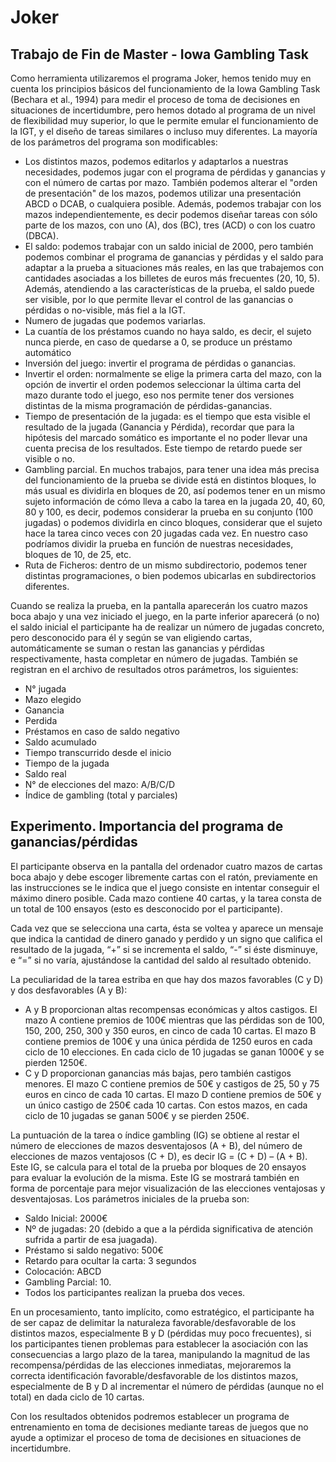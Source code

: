 # Joker

## Trabajo de Fin de Master - Iowa Gambling Task 

Como herramienta utilizaremos el programa Joker, hemos tenido muy en cuenta los principios básicos del funcionamiento de la Iowa Gambling Task (Bechara et al., 1994) para medir el proceso de toma de decisiones en situaciones de incertidumbre, pero hemos dotado al programa de un nivel de flexibilidad muy superior, lo que le permite emular el funcionamiento de la IGT, y el diseño de tareas similares o incluso muy diferentes. La mayoría de los parámetros del programa son modificables:

- Los distintos mazos, podemos editarlos y adaptarlos a nuestras necesidades, podemos jugar con el programa de pérdidas y ganancias y con el número de cartas por mazo. También podemos alterar el "orden de presentación" de los mazos, podemos utilizar una presentación ABCD o DCAB, o cualquiera posible. Además, podemos trabajar con los mazos independientemente, es decir podemos diseñar tareas con sólo parte de los mazos, con uno (A), dos (BC), tres (ACD) o con los cuatro (DBCA).
- El saldo: podemos trabajar con un saldo inicial de 2000, pero también podemos combinar el programa de ganancias y pérdidas y el saldo para adaptar a la prueba a situaciones más reales, en las que trabajemos con cantidades asociadas a los billetes de euros más frecuentes (20, 10, 5). Además, atendiendo a las características de la prueba, el saldo puede ser visible, por lo que permite llevar el control de las ganancias o pérdidas o no-visible, más fiel a la IGT.
- Numero de jugadas que podemos variarlas.
- La cuantía de los préstamos cuando no haya saldo, es decir, el sujeto nunca pierde, en caso de quedarse a 0, se produce un préstamo automático
- Inversión del juego: invertir el programa de pérdidas o ganancias.
- Invertir el orden: normalmente se elige la primera carta del mazo, con la opción de invertir el orden podemos seleccionar la última carta del mazo durante todo el juego, eso nos permite tener dos versiones distintas de la misma programación de pérdidas-ganancias.
- Tiempo de presentación de la jugada: es el tiempo que esta visible el resultado de la jugada (Ganancia y Pérdida), recordar que para la hipótesis del marcado somático es importante el no poder llevar una cuenta precisa de los resultados. Este tiempo de retardo puede ser visible o no.
- Gambling parcial. En muchos trabajos, para tener una idea más precisa del funcionamiento de la prueba se divide está en distintos bloques, lo más usual es dividirla en bloques de 20, así podemos tener en un mismo sujeto información de cómo lleva a cabo la tarea en la jugada 20, 40, 60, 80 y 100, es decir, podemos considerar la prueba en su conjunto (100 jugadas) o podemos dividirla en cinco bloques, considerar que el sujeto hace la tarea cinco veces con 20 jugadas cada vez. En nuestro caso podríamos dividir la prueba en función de nuestras necesidades, bloques de 10, de 25, etc.
- Ruta de Ficheros: dentro de un mismo subdirectorio, podemos tener distintas programaciones, o bien podemos ubicarlas en subdirectorios diferentes.

Cuando se realiza la prueba, en la pantalla aparecerán los cuatro mazos boca abajo y una vez iniciado el juego, en la parte inferior aparecerá (o no) el saldo inicial el participante ha de realizar un número de jugadas concreto, pero desconocido para él y según se van eligiendo cartas, automáticamente se suman o restan las ganancias y pérdidas respectivamente, hasta completar en número de jugadas. También se registran en el archivo de resultados otros parámetros, los siguientes:

-	N° jugada
-	Mazo elegido
-	Ganancia
-	Perdida
-	Préstamos en caso de saldo negativo
-	Saldo acumulado
-	Tiempo transcurrido desde el inicio
-	Tiempo de la jugada
-	Saldo real
-	N° de elecciones del mazo: A/B/C/D
-	Índice de gambling (total y parciales) 

## Experimento. Importancia del programa de ganancias/pérdidas 

El participante observa en la pantalla del ordenador cuatro mazos de cartas boca abajo y debe escoger libremente cartas con el ratón, previamente en las instrucciones se le indica que el juego consiste en intentar conseguir el máximo dinero posible. Cada mazo contiene 40 cartas, y la tarea consta de un total de 100 ensayos (esto es desconocido por el participante).

Cada vez que se selecciona una carta, ésta se voltea y aparece un mensaje que indica la cantidad de dinero ganado y perdido y un signo que califica el resultado de la jugada, “+” si se incrementa el saldo, “-” si éste disminuye, e “=” si no varía, ajustándose la cantidad del saldo al resultado obtenido.

La peculiaridad de la tarea estriba en que hay dos mazos favorables (C y D) y dos desfavorables (A y B):

- A y B proporcionan altas recompensas económicas y altos castigos. El mazo A contiene premios de 100€ mientras que las pérdidas son de 100, 150, 200, 250, 300 y 350 euros, en cinco de cada 10 cartas. El mazo B contiene premios de 100€ y una única pérdida de 1250 euros en cada ciclo de 10 elecciones. En cada ciclo de 10 jugadas se ganan 1000€ y se pierden 1250€.
- C y D proporcionan ganancias más bajas, pero también castigos menores. El mazo C contiene premios de 50€ y castigos de 25, 50 y 75 euros en cinco de cada 10 cartas. El mazo D contiene premios de 50€ y un único castigo de 250€ cada 10 cartas. Con estos mazos, en cada ciclo de 10 jugadas se ganan 500€ y se pierden 250€.

La puntuación de la tarea o índice gambling (IG) se obtiene al restar el número de elecciones de mazos desventajosos (A + B), del número de elecciones de mazos ventajosos (C + D), es decir IG = (C + D) – (A + B). Este IG, se calcula para el total de la prueba por bloques de 20 ensayos para evaluar la evolución de la misma. Este IG se mostrará también en forma de porcentaje para mejor visualización de las elecciones ventajosas y desventajosas.
Los parámetros iniciales de la prueba son: 

-	Saldo Inicial: 2000€
-	Nº de jugadas: 20 (debido a que a la pérdida significativa de atención sufrida a partir de esa juagada). 
-	Préstamo si saldo negativo: 500€
-	Retardo para ocultar la carta: 3 segundos
-	Colocación: ABCD 
-	Gambling Parcial: 10. 
-	Todos los participantes realizan la prueba dos veces.

En un procesamiento, tanto implícito, como estratégico, el participante ha de ser capaz de delimitar la naturaleza favorable/desfavorable de los distintos mazos, especialmente B y D (pérdidas muy poco frecuentes), si los participantes tienen problemas para establecer la asociación con las consecuencias a largo plazo de la tarea, manipulando la magnitud de las recompensa/pérdidas de las elecciones inmediatas, mejoraremos la correcta identificación favorable/desfavorable de los distintos mazos, especialmente de B y D al incrementar el número de pérdidas (aunque no el total) en dada ciclo de 10 cartas. 

Con los resultados obtenidos podremos establecer un programa de entrenamiento en toma de decisiones mediante tareas de juegos que no ayude a optimizar el proceso de toma de decisiones en situaciones de incertidumbre.
